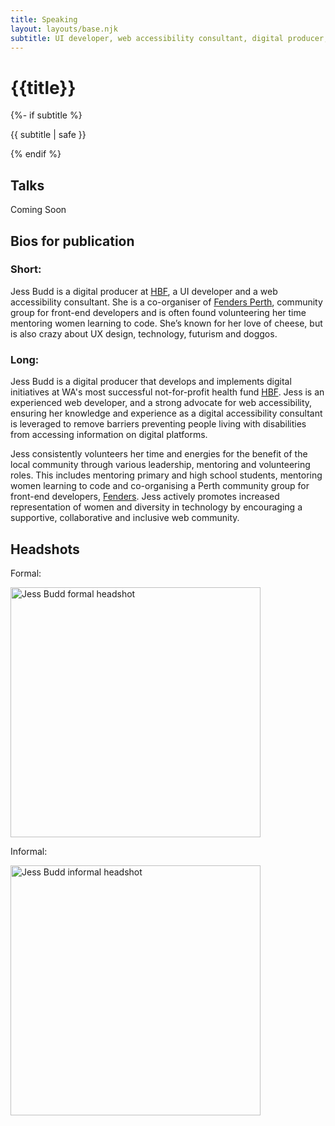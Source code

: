 ```yaml
---
title: Speaking
layout: layouts/base.njk
subtitle: UI developer, web accessibility consultant, digital producer, meetup co-organiser, mentor.
---
```


  <h1>{{title}}</h1>
  {%- if subtitle %}<p class="subtitle">{{ subtitle | safe }}</p>{% endif %}

## Talks

Coming Soon



## Bios for publication

### Short:
Jess Budd is a digital producer at [HBF](http://hbf.com.au), a UI developer and a web accessibility consultant.  She is a co-organiser of [Fenders Perth](https://fenders.co/), community group for front-end developers and is often found volunteering her time mentoring women learning to code. She’s known for her love of cheese, but is also crazy about UX design, technology, futurism and doggos.

### Long:
Jess Budd is a digital producer that develops and implements digital initiatives at WA's most successful not-for-profit health fund [HBF](http://hbf.com.au). Jess is an experienced web developer, and a strong advocate for web accessibility, ensuring her knowledge and experience as a digital accessibility consultant is leveraged to remove barriers preventing people living with disabilities from accessing information on digital platforms. 

Jess consistently volunteers her time and energies for the benefit of the local community through various leadership, mentoring and volunteering roles. This includes mentoring primary and high school students, mentoring women learning to code and co-organising a Perth community group for front-end developers, [Fenders](https://fenders.co/). Jess actively promotes increased representation of women and diversity in technology by encouraging a supportive, collaborative and inclusive web community.

## Headshots

Formal:

<img class="headshot" src="/images/jess-budd-bio-lg-sq.jpg" width="400" height="400" alt="Jess Budd formal headshot">

Informal:

<img class="headshot"  src="/images/jess-budd-bio-fun.jpg" width="400" height="400" alt="Jess Budd informal headshot">

